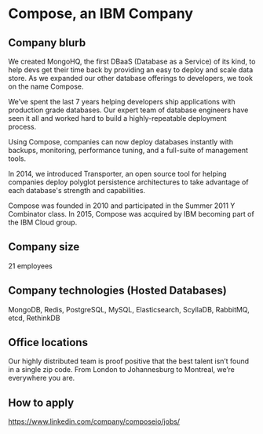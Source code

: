 # Compose, an IBM Company

## Company blurb

We created MongoHQ, the first DBaaS (Database as a Service) of its kind, to help devs get their time back by providing an easy to deploy and scale data store. As we expanded our other database offerings to developers, we took on the name Compose.

We’ve spent the last 7 years helping developers ship applications with production grade databases. Our expert team of database engineers have seen it all and worked hard to build a highly-repeatable deployment process. 

Using Compose, companies can now deploy databases instantly with backups, monitoring, performance tuning, and a full-suite of management tools. 

In 2014, we introduced Transporter, an open source tool for helping companies deploy polyglot persistence architectures to take advantage of each database's strength and capabilities.

Compose was founded in 2010 and participated in the Summer 2011 Y Combinator class. In 2015, Compose was acquired by IBM becoming part of the IBM Cloud group.

## Company size

21 employees

## Company technologies (Hosted Databases)

MongoDB, Redis, PostgreSQL, MySQL, Elasticsearch, ScyllaDB, RabbitMQ, etcd, RethinkDB

## Office locations

Our highly distributed team is proof positive that the best talent isn’t found in a single zip code. 
From London to Johannesburg to Montreal, we’re everywhere you are.

## How to apply

https://www.linkedin.com/company/composeio/jobs/
